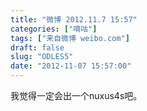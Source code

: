 ```yaml
---
title: "微博 2012.11.7 15:57"
categories: ["嘀咕"]
tags: ["来自微博 weibo.com"]
draft: false
slug: "ODLES5"
date: "2012-11-07 15:57:00"
---
```


<p>我觉得一定会出一个nuxus4s吧。 ​​​​</p>
